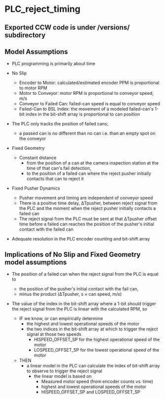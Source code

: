 # PLC_reject_timing

## Exported CCW code is under /versions/ subdirectory

## Model Assumptions

- PLC programming is primarily about time

- No Slip
  - Encoder to Motor:  calculated/estimated encoder PPM is proportional to motor RPM
  - Motor to Conveyor:  motor RPM is proportional to conveyor speed, m/s
  - Conveyor to Failed Can:  failed-can speed is equal to conveyor speed
  - Failed-Can to BSL Index:  the movement of a modeled failed-can's 1-bit index in the
                                                bit-shift array is proportional to can position

- The PLC only tracks the position of failed cans;
  - a passed can is no different than no can i.e. than an empty spot on the conveyor
- Fixed Geometry
  - Constant distance
    - from the position of a can at the camera inspection station at the time of that can's fail detection,
    - to the position of a failed can where the reject pusher initially contacts that can to reject it

- Fixed Pusher Dynamics
  - Pusher movement and timing are independent of conveyor speed
  - There is a positive time delay,  ΔTpusher, between reject signal from the PLC
     and the moment when the reject pusher initially contacts a failed can
  - The reject signal from the PLC must be sent at that ΔTpusher offset time before a
     failed can reaches the position of the pusher's initial contact with the failed can

- Adequate resolution in the PLC encoder counting and bit-shift array
## Implications of No Slip and Fixed Geometry model assumptions
- The position of a failed can when the reject signal from the PLC is equal to
  - the position of the pusher's initial contact with the fail can,
  -  minus the product (ΔTpusher, s × can speed, m/s)

- The value of the index in the bit-shift array where a 1-bit should trigger the reject
   signal from the PLC is linear with the calculated RPM, so
  - IF we know, or can empirically determine
    - the highest and lowest operational speeds of the motor
    - the two indices in the bit-shift array at which to trigger the reject signal at those
      two speeds
      - HISPEED_OFFSET_SP for the highest operational speed of the motor
      - LOSPEED_OFFSET_SP for the lowest operational speed of the motor
  - THEN
    - a linear model in the PLC can calculate the index of bit-shift array to observe to trigger the reject signal
      - the linear model is based on
         - Measured motor speed (from encoder counts vs. time)
         - highest and lowest operational speeds of the motor
         - HISPEED_OFFSET_SP and LOSPEED_OFFSET_SP
